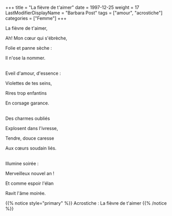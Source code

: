 +++
title = "La fièvre de t'aimer"
date = 1997-12-25
weight = 17
LastModifierDisplayName = "Barbara Post"
tags = ["amour", "acrostiche"]
categories = ["Femme"]
+++

La fièvre de t'aimer,

Ah! Mon cœur qui s'ébrèche,

Folie et panne sèche :

Il n'ose la nommer.

 \
Eveil d'amour, d'essence :

Violettes de tes seins,

Rires trop enfantins

En corsage garance.

 \
Des charmes oubliés

Explosent dans l'ivresse,

Tendre, douce caresse

Aux cœurs soudain liés.

 \
Illumine soirée :

Merveilleux nouvel an !

Et comme espoir l'élan

Ravit l'âme moirée.

{{% notice style="primary" %}}
Acrostiche : La fièvre de t'aimer
{{% /notice %}}
